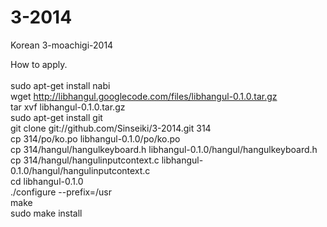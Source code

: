 3-2014
======

Korean 3-moachigi-2014


How to apply.<br><br>
   sudo apt-get install nabi<br>
   wget http://libhangul.googlecode.com/files/libhangul-0.1.0.tar.gz<br>
   tar xvf libhangul-0.1.0.tar.gz<br>
   sudo apt-get install git<br>
   git clone git://github.com/Sinseiki/3-2014.git 314<br>
   cp 314/po/ko.po libhangul-0.1.0/po/ko.po<br>
   cp 314/hangul/hangulkeyboard.h libhangul-0.1.0/hangul/hangulkeyboard.h<br>
   cp 314/hangul/hangulinputcontext.c libhangul-0.1.0/hangul/hangulinputcontext.c<br>
   cd libhangul-0.1.0<br>
   ./configure --prefix=/usr<br>
   make<br>
   sudo make install

